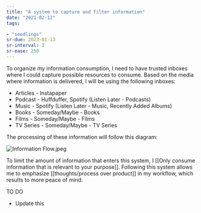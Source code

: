 ```yaml
---
title: "A system to capture and filter information"
date: "2021-02-12"
tags:

- "seedlings"
sr-due: 2023-01-13
sr-interval: 3
sr-ease: 250
---
```


To organize my information consumption, I need to have trusted inboxes where I could capture possible resources to consume. Based on the media where information is delivered, I will be using the following inboxes:

- Articles - Instapaper
- Podcast - Huffduffer, Spotify (Listen Later - Podcasts)
- Music - Spotify (Listen Later - Music, Recently Added Albums)
- Books - Someday/Maybe - Books
- Films - Someday/Maybe - Films
- TV Series - Someday/Maybe - TV Series

The processing of these information will follow this diagram:

![Information Flow.jpeg](https://res.craft.do/user/full/63534923-d6b9-bddc-93d1-c854ccf112a8/doc/99579F4C-6510-483C-B831-3A7E1CBE479B/F9C21A44-92FA-498B-9F4B-05A9D5189C90_2)

To limit the amount of information that enters this system, I [[Only consume information that is relevant to your purpose]]. Following this system allows me to emphasize [[thoughts/process over product]] in my workflow, which results to more peace of mind.

TO DO

- Update this

